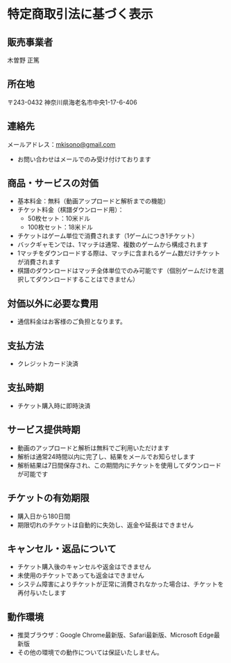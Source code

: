 # 特定商取引法に基づく表示

## 販売事業者
木曽野 正篤

## 所在地
〒243-0432
神奈川県海老名市中央1-17-6-406

## 連絡先
メールアドレス：mkisono@gmail.com
- お問い合わせはメールでのみ受け付けております

## 商品・サービスの対価
- 基本料金：無料（動画アップロードと解析までの機能）
- チケット料金（棋譜ダウンロード用）：
    - 50枚セット：10米ドル
    - 100枚セット：18米ドル
- チケットはゲーム単位で消費されます（1ゲームにつき1チケット）
- バックギャモンでは、1マッチは通常、複数のゲームから構成されます
- 1マッチをダウンロードする際は、マッチに含まれるゲーム数だけチケットが消費されます
- 棋譜のダウンロードはマッチ全体単位でのみ可能です（個別ゲームだけを選択してダウンロードすることはできません）

## 対価以外に必要な費用
- 通信料金はお客様のご負担となります。

## 支払方法
- クレジットカード決済

## 支払時期
- チケット購入時に即時決済

## サービス提供時期
- 動画のアップロードと解析は無料でご利用いただけます
- 解析は通常24時間以内に完了し、結果をメールでお知らせします
- 解析結果は7日間保存され、この期間内にチケットを使用してダウンロードが可能です

## チケットの有効期限
- 購入日から180日間
- 期限切れのチケットは自動的に失効し、返金や延長はできません

## キャンセル・返品について
- チケット購入後のキャンセルや返金はできません
- 未使用のチケットであっても返金はできません
- システム障害によりチケットが正常に消費されなかった場合は、チケットを再付与いたします

## 動作環境
- 推奨ブラウザ：Google Chrome最新版、Safari最新版、Microsoft Edge最新版
- その他の環境での動作については保証いたしません。